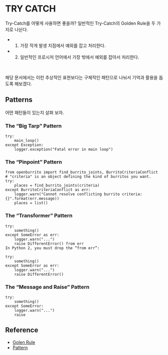 # TRY CATCH

 Try-Catch를 어떻게 사용하면 좋을까? 일반적인 Try-Catch의 Golden Rule을 두 가지로 나뉜다.
 
 - 1. 가장 작게 발생 지점에서 예외를 잡고 처리한다.
 - 2. 일반적인 프로시저 언어에서 가장 밖에서 예외를 잡아서 처리한다.

<br/>

해당 문서에서는 이런 추상적인 표현보다는 구체적인 패턴으로 나눠서 기억과 활용을 돕도록 해보겠다.

## Patterns

어떤 패턴들이 있는지 살펴 보자.

### The “Big Tarp” Pattern

```
try:
    main_loop()
except Exception:
    logger.exception("Fatal error in main loop")
```


### The “Pinpoint” Pattern

```
from openburrito import find_burrito_joints, BurritoCriteriaConflict
# "criteria" is an object defining the kind of burritos you want.
try:
    places = find_burrito_joints(criteria)
except BurritoCriteriaConflict as err:
    logger.warn("Cannot resolve conflicting burrito criteria: {}".format(err.message))
    places = list()
```

### The “Transformer” Pattern

```
try:
    something()
except SomeError as err:
    logger.warn("...")
    raise DifferentError() from err
In Python 2, you must drop the “from err”:

try:
    something()
except SomeError as err:
    logger.warn("...")
    raise DifferentError()
```

### The “Message and Raise” Pattern

```
try:
    something()
except SomeError:
    logger.warn("...")
    raise
```



## Reference
- [Golen Rule](https://stackoverflow.com/questions/14973642/how-using-try-catch-for-exception-handling-is-best-practice/14980639)
- [Pattern](https://www.loggly.com/blog/exceptional-logging-of-exceptions-in-python/)
